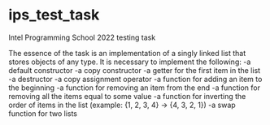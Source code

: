 # ips_test_task
Intel Programming School 2022 testing task

The essence of the task is an implementation of a singly linked list that stores objects of any type.
It is necessary to implement the following:
  -a default constructor
  -a copy constructor
  -a getter for the first item in the list
  -a destructor
  -a copy assignment operator
  -a function for adding an item to the beginning
  -a function for removing an item from the end
  -a function for removing all the items equal to some value
  -a function for inverting the order of items in the list (example: {1, 2, 3, 4} -> {4, 3, 2, 1})
  -a swap function for two lists
